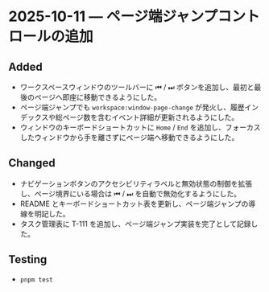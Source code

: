 # 2025-10-11 — ページ端ジャンプコントロールの追加

## Added
- ワークスペースウィンドウのツールバーに ⏮ / ⏭ ボタンを追加し、最初と最後のページへ即座に移動できるようにした。
- ページ端ジャンプでも `workspace:window-page-change` が発火し、履歴インデックスや総ページ数を含むイベント詳細が更新されるようにした。
- ウィンドウのキーボードショートカットに `Home` / `End` を追加し、フォーカスしたウィンドウから手を離さずにページ端へ移動できるようにした。

## Changed
- ナビゲーションボタンのアクセシビリティラベルと無効状態の制御を拡張し、ページ境界にいる場合は ⏮ / ⏭ を自動で無効化するようにした。
- README とキーボードショートカット表を更新し、ページ端ジャンプの導線を明記した。
- タスク管理表に T-111 を追加し、ページ端ジャンプ実装を完了として記録した。

## Testing
- `pnpm test`
